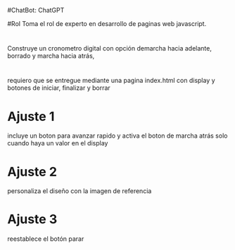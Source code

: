 
#ChatBot: 
ChatGPT

#Rol
Toma el rol de experto en desarrollo de paginas web javascript. 
#
Construye un cronometro digital con opción demarcha hacia adelante, borrado y marcha hacia atrás, 
#
requiero que se entregue mediante una pagina index.html con display y botones de iniciar, finalizar y borrar
# Ajuste 1
incluye un boton para avanzar rapido y activa el boton de marcha atrás solo cuando haya un valor en el display
# Ajuste 2
personaliza el diseño con la imagen de referencia
# Ajuste 3
reestablece el botón parar



